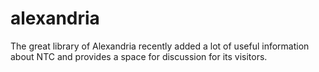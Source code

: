 # alexandria
The great library of Alexandria recently added a lot of useful information about NTC and provides a space for discussion for its visitors.
